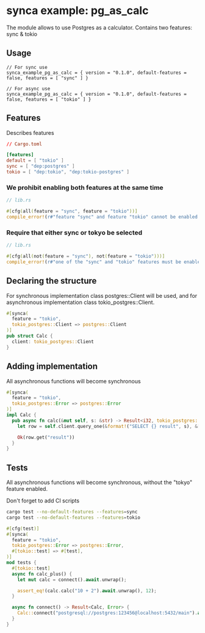 # synca example: pg_as_calc

The module allows to use Postgres as a calculator. Contains two features: sync & tokio

## Usage

```
// For sync use
synca_example_pg_as_calc = { version = "0.1.0", default-features = false, features = [ "sync" ] }

// For async use
synca_example_pg_as_calc = { version = "0.1.0", default-features = false, features = [ "tokio" ] }
```

## Features

Describes features

```toml
// Cargo.toml

[features]
default = [ "tokio" ]
sync = [ "dep:postgres" ]
tokio = [ "dep:tokio", "dep:tokio-postgres" ]
```

### We prohibit enabling both features at the same time

```rust
// lib.rs

#[cfg(all(feature = "sync", feature = "tokio"))]
compile_error!(r#"feature "sync" and feature "tokio" cannot be enabled at the same time"#);
```

### Require that either sync or tokyo be selected

```rust
// lib.rs

#[cfg(all(not(feature = "sync"), not(feature = "tokio")))]
compile_error!(r#"one of the "sync" and "tokio" features must be enabled"#);
```

## Declaring the structure

For synchronous implementation class postgres::Client will be used, 
and for asynchronous implementation class tokio_postgres::Client.

```rust
#[synca(
  feature = "tokio",
  tokio_postgres::Client => postgres::Client
)]
pub struct Calc {
  client: tokio_postgres::Client
}
```

## Adding implementation

All asynchronous functions will become synchronous

```rust
#[synca(
  feature = "tokio",
  tokio_postgres::Error => postgres::Error
)]
impl Calc {
  pub async fn calc(&mut self, s: &str) -> Result<i32, tokio_postgres::Error> {
    let row = self.client.query_one(&format!("SELECT {} result", s), &[]).await?;

    Ok(row.get("result"))
  }
}
```

## Tests

All asynchronous functions will become synchronous, without the "tokyo" feature enabled.

Don't forget to add CI scripts

```bash
cargo test --no-default-features --features=sync
cargo test --no-default-features --features=tokio
```

```rust
#[cfg(test)]
#[synca(
  feature = "tokio",
  tokio_postgres::Error => postgres::Error,
  #[tokio::test] => #[test],
)]
mod tests {
  #[tokio::test]
  async fn calc_plus() {
    let mut calc = connect().await.unwrap();

    assert_eq!(calc.calc("10 + 2").await.unwrap(), 12);
  }

  async fn connect() -> Result<Calc, Error> {
    Calc::connect("postgresql://postgres:123456@localhost:5432/main").await
  }
}
```
